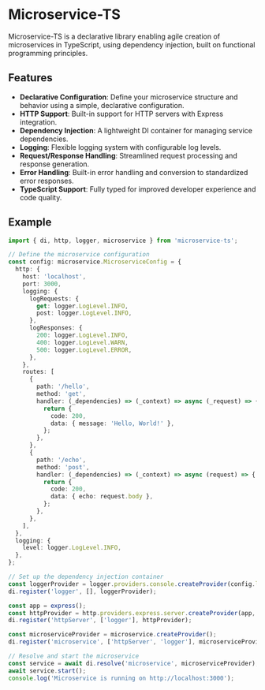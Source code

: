 # Microservice-TS

Microservice-TS is a declarative library enabling agile creation of microservices in TypeScript, using dependency injection, built on functional programming principles.

## Features

- **Declarative Configuration**: Define your microservice structure and behavior using a simple, declarative configuration.
- **HTTP Support**: Built-in support for HTTP servers with Express integration.
- **Dependency Injection**: A lightweight DI container for managing service dependencies.
- **Logging**: Flexible logging system with configurable log levels.
- **Request/Response Handling**: Streamlined request processing and response generation.
- **Error Handling**: Built-in error handling and conversion to standardized error responses.
- **TypeScript Support**: Fully typed for improved developer experience and code quality.

## Example

```typescript
import { di, http, logger, microservice } from 'microservice-ts';

// Define the microservice configuration
const config: microservice.MicroserviceConfig = {
  http: {
    host: 'localhost',
    port: 3000,
    logging: {
      logRequests: {
        get: logger.LogLevel.INFO,
        post: logger.LogLevel.INFO,
      },
      logResponses: {
        200: logger.LogLevel.INFO,
        400: logger.LogLevel.WARN,
        500: logger.LogLevel.ERROR,
      },
    },
    routes: [
      {
        path: '/hello',
        method: 'get',
        handler: (_dependencies) => (_context) => async (_request) => {
          return {
            code: 200,
            data: { message: 'Hello, World!' },
          };
        },
      },
      {
        path: '/echo',
        method: 'post',
        handler: (_dependencies) => (_context) => async (request) => {
          return {
            code: 200,
            data: { echo: request.body },
          };
        },
      },
    ],
  },
  logging: {
    level: logger.LogLevel.INFO,
  },
};

// Set up the dependency injection container
const loggerProvider = logger.providers.console.createProvider(config.logging);
di.register('logger', [], loggerProvider);

const app = express();
const httpProvider = http.providers.express.server.createProvider(app, config.http);
di.register('httpServer', ['logger'], httpProvider);

const microserviceProvider = microservice.createProvider();
di.register('microservice', ['httpServer', 'logger'], microserviceProvider);

// Resolve and start the microservice
const service = await di.resolve('microservice', microserviceProvider);
await service.start();
console.log('Microservice is running on http://localhost:3000');
```